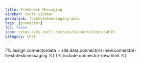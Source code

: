 ```yaml
---
title: Freshdesk Messaging
sidebar: cyclr_sidebar
permalink: freshdeskmessaging-auto
tags: [connector]
toc: false
icon: https://my.cyclr.com/api/ConnectorIcon/14616
category: Chat
---
```

{% assign connectordata = site.data.connectors-new.connector-freshdeskmessaging %}
{% include connector-new.html %}	